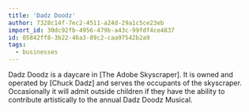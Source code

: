 ```yaml
---
title: 'Dadz Doodz'
author: 7328c14f-7ec2-4511-a24d-29a1c5ce23eb
import_id: 30dc92fb-4956-479b-a43c-99fdf4ce4837
id: 05842ff8-3b22-46a3-89c2-caa97542b2a9
tags:
  - businesses
---
```

Dadz Doodz is a daycare in [The Adobe Skyscraper]. It is owned and operated by [Chuck Dadz] and serves the occupants of the skyscraper. Occasionally it will admit outside children if they have the ability to contribute artistically to the annual Dadz Doodz Musical.